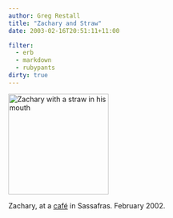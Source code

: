 ```yaml
---
author: Greg Restall
title: "Zachary and Straw"
date: 2003-02-16T20:51:11+11:00

filter:
  - erb
  - markdown
  - rubypants
dirty: true
---
```


<img src="http://consequently.org/images/straw.jpg" width="200" height="200" alt="Zachary with a straw in his mouth" />
<p>Zachary, at a <a href="http://www.theage.com.au/articles/2003/01/07/1041566398180.html">caf&eacute;</a> in Sassafras. February 2002.</p>
